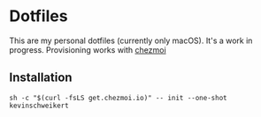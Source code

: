 # Dotfiles

This are my personal dotfiles (currently only macOS). It's a work in progress.
Provisioning works with [chezmoi](https://www.chezmoi.io/)

## Installation

```shell
sh -c "$(curl -fsLS get.chezmoi.io)" -- init --one-shot kevinschweikert
```

